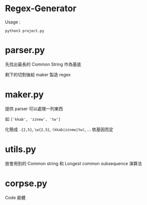 # Regex-Generator

Usage : 

```
python3 project.py
```

# parser.py

先找出最長的 Common String 作為基底

剩下的切割後給 maker 製造 regex

# maker.py 

提供 parser 可以處理一列東西

如 `['kkab', 'zznew', 'tw']`

化簡成 `.{2,5}`, `\w{2,5}`, `(kkab|zznew|tw)`, ... 依基因而定

# utils.py

放會用到的 Common string 和 Longest common subsequence 演算法 

# corpse.py 

Code 屍體
